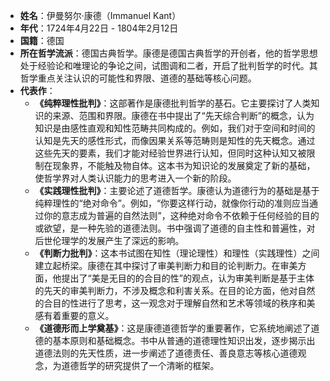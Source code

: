 - **姓名**：伊曼努尔·康德（Immanuel Kant）
- **年代**：1724年4月22日 - 1804年2月12日
- **国籍**：德国
- **所在哲学流派**：德国古典哲学。康德是德国古典哲学的开创者，他的哲学思想处于经验论和唯理论的争论之间，试图调和二者，开启了批判哲学的时代。其哲学重点关注认识的可能性和界限、道德的基础等核心问题。
- **代表作**：
    - **《纯粹理性批判》**：这部著作是康德批判哲学的基石。它主要探讨了人类知识的来源、范围和界限。康德在书中提出了“先天综合判断”的概念，认为知识是由感性直观和知性范畴共同构成的。例如，我们对于空间和时间的认知是先天的感性形式，而像因果关系等范畴则是知性的先天概念。通过这些先天的要素，我们才能对经验世界进行认知，但同时这种认知又被限制在现象界，不能触及物自体。这本书为知识论的发展奠定了新的基础，使哲学界对人类认识能力的思考进入一个新的阶段。
    - **《实践理性批判》**：主要论述了道德哲学。康德认为道德行为的基础是基于纯粹理性的“绝对命令”。例如，“你要这样行动，就像你行动的准则应当通过你的意志成为普遍的自然法则”，这种绝对命令不依赖于任何经验的目的或欲望，是一种先验的道德法则。书中强调了道德的自主性和普遍性，对后世伦理学的发展产生了深远的影响。
    - **《判断力批判》**：这本书试图在知性（理论理性）和理性（实践理性）之间建立起桥梁。康德在其中探讨了审美判断力和目的论判断力。在审美方面，他提出了“美是无目的的合目的性”的观点，认为审美判断是基于主体的先天的审美判断力，不涉及概念和利害关系。在目的论方面，他对自然的合目的性进行了思考，这一观念对于理解自然和艺术等领域的秩序和美感有着重要的意义。
    - **《道德形而上学奠基》**：这是康德道德哲学的重要著作，它系统地阐述了道德的基本原则和基础概念。书中从普通的道德理性知识出发，逐步揭示出道德法则的先天性质，进一步阐述了道德责任、善良意志等核心道德观念，为道德哲学的研究提供了一个清晰的框架。
